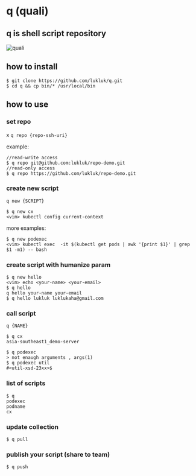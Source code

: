 # q (quali)

## q is shell script repository
![quali](https://gallery.kissclipart.com/20180829/qxe/kissclipart-cauldron-halloween-clipart-cauldron-halloween-clip-19b25e2dd7bbaa8a.jpg "")

## how to install

```
$ git clone https://github.com/lukluk/q.git
$ cd q && cp bin/* /usr/local/bin
```

## how to use

### set repo
x
`q repo {repo-ssh-uri}`

example:

```
//read-write access
$ q repo git@github.com:lukluk/repo-demo.git
//read-only access
$ q repo https://github.com/lukluk/repo-demo.git
```

### create new script
`q new {SCRIPT}`

```
$ q new cx
<vim> kubectl config current-context
````

more examples:

```
$ q new podexec
<vim> kubectl exec  -it $(kubectl get pods | awk '{print $1}' | grep $1 -m1) -- bash
```
### create script with humanize param

```
$ q new hello
<vim> echo <your-name> <your-email>
$ q hello
q hello your-name your-email
$ q hello lukluk luklukaha@gmail.com
```

### call script
`q {NAME}`

```
$ q cx
asia-southeast1_demo-server
```

```
$ q podexec
> not enaugh arguments , args(1)
$ q podexec util
#<util-xsd-23xx>$
```

### list of scripts
```
$ q
podexec
podname
cx
```

### update collection

```
$ q pull
```

### publish your script (share to team)

```
$ q push
```

